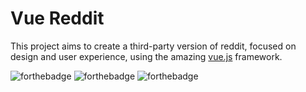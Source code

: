 # Vue Reddit

This project aims to create a third-party version of reddit, focused on design and user experience, using the amazing [vue.js](http://www.vuejs.org) framework.

![forthebadge](http://forthebadge.com/images/badges/built-with-love.svg)
![forthebadge](http://forthebadge.com/images/badges/gluten-free.svg)
![forthebadge](http://forthebadge.com/images/badges/powered-by-electricity.svg)



